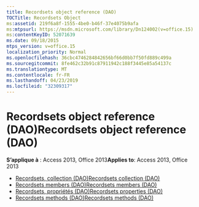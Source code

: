 ```yaml
---
title: Recordsets object reference (DAO)
TOCTitle: Recordsets Object
ms:assetid: 219f6a8f-1555-4be0-b46f-37e4075b9afa
ms:mtpsurl: https://msdn.microsoft.com/library/Dn124002(v=office.15)
ms:contentKeyID: 52071639
ms.date: 09/18/2015
mtps_version: v=office.15
localization_priority: Normal
ms.openlocfilehash: 36cbc4746284842656bf66d0bb7f50fd889c499a
ms.sourcegitcommit: 8fe462c32b91c87911942c188f3445e85a54137c
ms.translationtype: MT
ms.contentlocale: fr-FR
ms.lasthandoff: 04/23/2019
ms.locfileid: "32309317"
---
```

# <a name="recordsets-object-reference-dao"></a><span data-ttu-id="aa2e1-102">Recordsets object reference (DAO)</span><span class="sxs-lookup"><span data-stu-id="aa2e1-102">Recordsets object reference (DAO)</span></span>

<span data-ttu-id="aa2e1-103">**S’applique à** : Access 2013, Office 2013</span><span class="sxs-lookup"><span data-stu-id="aa2e1-103">**Applies to**: Access 2013, Office 2013</span></span>

- [<span data-ttu-id="aa2e1-104">Recordsets, collection (DAO)</span><span class="sxs-lookup"><span data-stu-id="aa2e1-104">Recordsets collection (DAO)</span></span>](recordsets-collection-dao.md)
- [<span data-ttu-id="aa2e1-105">Recordsets members (DAO)</span><span class="sxs-lookup"><span data-stu-id="aa2e1-105">Recordsets members (DAO)</span></span>](recordsets-members-dao.md)
- [<span data-ttu-id="aa2e1-106">Recordsets, propriétés (DAO)</span><span class="sxs-lookup"><span data-stu-id="aa2e1-106">Recordsets properties (DAO)</span></span>](recordsets-properties-dao.md)
- [<span data-ttu-id="aa2e1-107">Recordsets methods (DAO)</span><span class="sxs-lookup"><span data-stu-id="aa2e1-107">Recordsets methods (DAO)</span></span>](recordsets-methods-dao.md)

